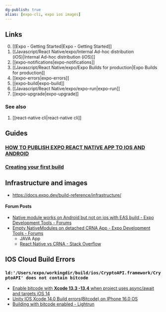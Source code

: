 ```yaml
---
dg-publish: true
alias: [expo-cli, expo ios images]
---
```


## Links

0. [[Expo - Getting Started\|Expo - Getting Started]]
1. [[Javascript/React Native/expo/Internal Ad-hoc distribution (iOS)\|Internal Ad-hoc distribution (iOS)]]
2. [[expo-notifications\|expo-notifications]]
3. [[Javascript/React Native/expo/Expo Builds for production\|Expo Builds for production]]
4. [[expo-errors\|expo-errors]]
5. [[expo-build\|expo-build]]
6. [[Javascript/React Native/expo/expo-run\|expo-run]]
7. [[expo-upgrade\|expo-upgrade]]

### See also

1. [[react-native cli\|react-native cli]]

## Guides

### [HOW TO PUBLISH EXPO REACT NATIVE APP TO IOS AND ANDROID](https://pagepro.co/blog/publishing-expo-react-native-app-to-ios-and-android/)

### [Creating your first build](https://docs.expo.dev/build/setup/)



## Infrastructure and images

-  https://docs.expo.dev/build-reference/infrastructure/




#### Forum Posts

- [Native module works on Android but not on ios with EAS build - Expo Development Tools - Forums](https://forums.expo.dev/t/native-module-works-on-android-but-not-on-ios-with-eas-build/47285)
- [Empty NativeModules on detached CRNA App - Expo Development Tools - Forums](https://forums.expo.dev/t/empty-nativemodules-on-detached-crna-app/9604)
	- JAVA App
	- [React Native vs CRNA - Stack Overflow](https://stackoverflow.com/questions/45123576/react-native-vs-crna)

## IOS Cloud Build Errors

### `ld:'/Users/expo/workingdir/build/ios/CryptoAPI.framework/CryptoAPI' does not contain bitcode`

- [Enable bitcode with **Xcode 13.3 -13.4** when project uses async/await and targets iOS 14](https://developer.apple.com/forums/thread/706203)
- [Unity IOS Xcode 14.0 Build errors(Bitcode) on IPhone 16.0 OS](https://developer.apple.com/forums/thread/714681)
- [Building with bitcode enabled - Lightrun](https://lightrun.com/answers/viromedia-viro-building-with-bitcode-enabled)
